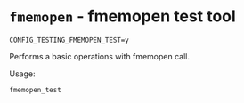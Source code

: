 `fmemopen` - fmemopen test tool
===============================

`CONFIG_TESTING_FMEMOPEN_TEST=y`

Performs a basic operations with fmemopen call.

Usage:

    fmemopen_test
